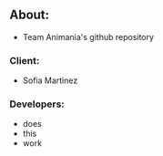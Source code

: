 ## About:
- Team Animania's github repository
### Client: 
- Sofia Martinez

### Developers: 
- does
- this
- work
